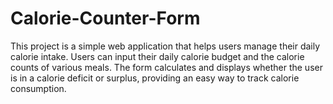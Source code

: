 # Calorie-Counter-Form
This project is a simple web application that helps users manage their daily calorie intake. Users can input their daily calorie budget and the calorie counts of various meals. The form calculates and displays whether the user is in a calorie deficit or surplus, providing an easy way to track calorie consumption.
